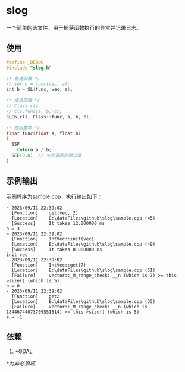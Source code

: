 # slog

一个简单的头文件，用于捕获函数执行的异常并记录日志。

## 使用

```cpp
#define _DEBUG
#include "slog.h"

/* 普通函数 */
// int b = func(vec, a);
int b = SL(func, vec, a);

/* 成员函数 */
// Class cls
// cls.func(a, b, c);
SLC6(cls, Class::func, a, b, c);

/* 在函数中 */
float func(float a, float b)
{
  SSF
    return a / b;
  SEF(0.0)  // 失败返回的默认值
}
```

## 示例输出

示例程序为[sample.cpp](./sample.cpp)，执行输出如下：

```shell
~ 2023/09/11 22:39:02
  [Function]    get(vec, 2)
  [Location]    E:\dataFiles\github\slog\sample.cpp (45)
  [Success]     It takes 12.000000 ms
a = 3
~ 2023/09/11 22:39:02
  [Function]    IntVec::init(vec)
  [Location]    E:\dataFiles\github\slog\sample.cpp (49)
  [Success]     It takes 0.000000 ms
init vec
~ 2023/09/11 22:39:02
  [Function]    IntVec::get(7)
  [Location]    E:\dataFiles\github\slog\sample.cpp (51)
  [Failure]     vector::_M_range_check: __n (which is 7) >= this->size() (which is 5)
b = 0
- 2023/09/11 22:39:02
  [Function]    get2
  [Location]    E:\dataFiles\github\slog\sample.cpp (35)
  [Failure]     vector::_M_range_check: __n (which is 18446744073709551614) >= this->size() (which is 5)
e = -1
```

## 依赖

1. [\*GDAL](https://github.com/OSGeo/gdal)

_\*为非必须项_
